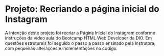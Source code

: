# Projeto: Recriando a página inicial do Instagram
A intenção deste projeto foi recriar a Página Inicial do Instagram conforme instruções da vídeo aula do Bootcamp HTML Web Developer da DIO.
Em questões estruturais foi seguido o passo a passo ensinado pela instrutora, com pequenas alterações e incrementações no código.
